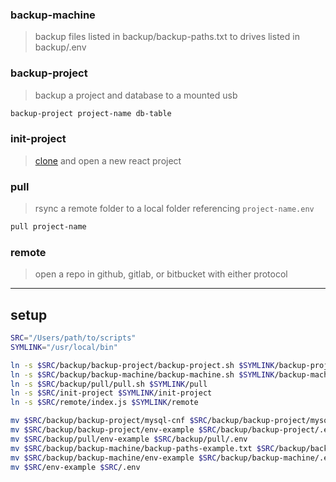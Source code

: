 ### backup-machine 
> backup files listed in backup/backup-paths.txt to drives listed in backup/.env

### backup-project 
> backup a project and database to a mounted usb
```bash 
backup-project project-name db-table
```

### init-project 
> [clone](https://github.com/crshmk/webpack-react) and open a new react project 

### pull 
> rsync a remote folder to a local folder referencing `project-name.env`
```bash
pull project-name
```

### remote 
> open a repo in github, gitlab, or bitbucket with either protocol 

---

## setup 
```bash 
SRC="/Users/path/to/scripts"
SYMLINK="/usr/local/bin"

ln -s $SRC/backup/backup-project/backup-project.sh $SYMLINK/backup-project
ln -s $SRC/backup/backup-machine/backup-machine.sh $SYMLINK/backup-machine
ln -s $SRC/backup/pull/pull.sh $SYMLINK/pull
ln -s $SRC/init-project $SYMLINK/init-project
ln -s $SRC/remote/index.js $SYMLINK/remote

mv $SRC/backup/backup-project/mysql-cnf $SRC/backup/backup-project/mysql.cnf 
mv $SRC/backup/backup-project/env-example $SRC/backup/backup-project/.env 
mv $SRC/backup/pull/env-example $SRC/backup/pull/.env 
mv $SRC/backup/backup-machine/backup-paths-example.txt $SRC/backup/backup-machine/backup-paths.txt 
mv $SRC/backup/backup-machine/env-example $SRC/backup/backup-machine/.env 
mv $SRC/env-example $SRC/.env 
```
